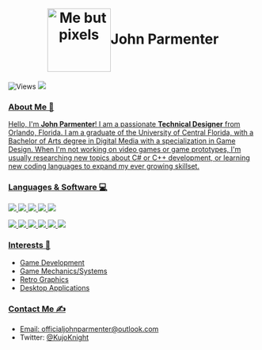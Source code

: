 <p align="center">
  <h1 align="center"><img width="128px" src="https://i.imgur.com/GTB7PnX.png" align="center" alt="Me but pixels">John Parmenter</h3>
</p>

![Views](https://komarev.com/ghpvc/?username=KujoKnight&color=green) <a href="https://github.com/KujoKnight/repository/subscription"><img src="https://img.shields.io/github/followers/KujoKnight?label=Follow" style=" float:left, margin-right:10px" />


### About Me 👋
Hello, I'm **John Parmenter**! I am a passionate **Technical Designer** from Orlando, Florida. I am a graduate of the University of Central Florida, with a Bachelor of Arts degree in Digital Media with a specialization in Game Design. When I'm not working on video games or game prototypes, I'm usually researching new topics about C# or C++ development, or learning new coding languages to expand my ever growing skillset.

### Languages & Software 💻
<img src="https://img.shields.io/badge/-C%23-007ACC?style=flat&logo=csharp&logoColor=white"> <img src="https://img.shields.io/badge/-C%20&%20C++-black?style=flat&logo=c%2B%2B&logoColor=white"> <img src="http://img.shields.io/badge/-Java-F89820?style=flat&logo=java&logoColor=white"> <img src="http://img.shields.io/badge/-JSON-darkgreen?style=flat&logo=json&logoColor=white"> <img src="http://img.shields.io/badge/-XML-gray?style=flat&logo=files&logoColor=white">

<img src="http://img.shields.io/badge/-Unity-1572B6?style=flat&logo=unity&logoColor=white"> <img src="http://img.shields.io/badge/-Unreal Engine 4-black?style=flat&logo=Unreal Engine&logoColor=white"> <img src="http://img.shields.io/badge/-Visual Studio-5C2D91?style=flat&logo=visual studio&logoColor=white"> <img src="http://img.shields.io/badge/-Subversion-darkgreen?style=flat&logo=Subversion&logoColor=white"> <img src="http://img.shields.io/badge/-Git-F1502F?style=flat&logo=git&logoColor=FFFFFF"> <img src="http://img.shields.io/badge/-Github-000000?style=flat&logo=github&logoColor=FFFFFF">

### Interests 👀
- Game Development
- Game Mechanics/Systems
- Retro Graphics
- Desktop Applications

### Contact Me ✍️
- Email: officialjohnparmenter@outlook.com
- Twitter: [@KujoKnight](https://twitter.com/KujoKnight)
